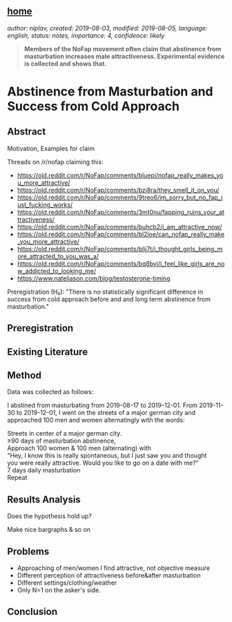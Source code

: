 [home](./index.md)
------------------

*author: niplav, created: 2019-08-03, modified: 2019-08-05, language: english, status: notes, importance: 4, confidence: likely*

> __Members of the NoFap movement often claim that abstinence from
> masturbation increases male attractiveness. Experimental evidence is
> collected and shows that.__

Abstinence from Masturbation and Success from Cold Approach
===========================================================

Abstract
--------

Motivation, Examples for claim

Threads on /r/nofap claiming this:

* https://old.reddit.com/r/NoFap/comments/bluepi/nofap_really_makes_you_more_attractive/
* https://old.reddit.com/r/NoFap/comments/bzj8ra/they_smell_it_on_you/
* https://old.reddit.com/r/NoFap/comments/9treo6/im_sorry_but_no_fap_just_fucking_works/
* https://old.reddit.com/r/NoFap/comments/3mt0nu/fapping_ruins_your_attractiveness/
* https://old.reddit.com/r/NoFap/comments/buhcb2/i_am_attractive_now/
* https://old.reddit.com/r/NoFap/comments/bl2ioe/can_nofap_really_make_you_more_attractive/
* https://old.reddit.com/r/NoFap/comments/blij7t/i_thought_girls_being_more_attracted_to_you_was_a/
* https://old.reddit.com/r/NoFap/comments/bq8bvj/i_feel_like_girls_are_now_addicted_to_looking_me/
* https://www.nateliason.com/blog/testosterone-timing

Preregistration (H₀):
"There is no statistically significant difference in success from cold approach before and and long term abstinence from masturbation."

Preregistration
---------------

Existing Literature
-------------------

Method
------

Data was collected as follows:

I abstined <!--TODO: What is the correct verb for abstinence?--> from
masturbating from 2019-08-17 to 2019-12-01. From 2019-11-30 to 2019-12-01,
I went on the streets of a major german city and approached 100 men and women
alternatingly with the words:

Streets in center of a major german city.  
≥90 days of masturbation abstinence,  
Approach 100 women & 100 men (alternating) with  
"Hey, I know this is really spontaneous, but I just saw you and thought  
you were really attractive. Would you like to go on a date with me?"  
7 days daily masturbation  
Repeat  

Results Analysis
-----------------

Does the hypothesis hold up?

Make nice bargraphs & so on

Problems
--------

* Approaching of men/women I find attractive, not objective measure
* Different perception of attractiveness before&after masturbation
* Different settings/clothing/weather
* Only N=1 on the asker's side.

Conclusion
----------
